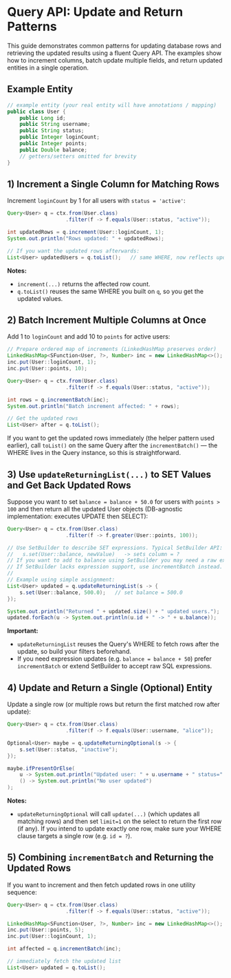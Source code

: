 # Query API: Update and Return Patterns

This guide demonstrates common patterns for updating database rows and retrieving the updated results using a fluent Query API. The examples show how to increment columns, batch update multiple fields, and return updated entities in a single operation.

## Example Entity

```java
// example entity (your real entity will have annotations / mapping)
public class User {
    public Long id;
    public String username;
    public String status;
    public Integer loginCount;
    public Integer points;
    public Double balance;
    // getters/setters omitted for brevity
}
```

## 1) Increment a Single Column for Matching Rows

Increment `loginCount` by 1 for all users with `status = 'active'`:

```java
Query<User> q = ctx.from(User.class)
                   .filter(f -> f.equals(User::status, "active"));

int updatedRows = q.increment(User::loginCount, 1);
System.out.println("Rows updated: " + updatedRows);

// If you want the updated rows afterwards:
List<User> updatedUsers = q.toList();   // same WHERE, now reflects updated values
```

**Notes:**
- `increment(...)` returns the affected row count.
- `q.toList()` reuses the same WHERE you built on `q`, so you get the updated values.

## 2) Batch Increment Multiple Columns at Once

Add 1 to `loginCount` and add 10 to `points` for active users:

```java
// Prepare ordered map of increments (LinkedHashMap preserves order)
LinkedHashMap<SFunction<User, ?>, Number> inc = new LinkedHashMap<>();
inc.put(User::loginCount, 1);
inc.put(User::points, 10);

Query<User> q = ctx.from(User.class)
                   .filter(f -> f.equals(User::status, "active"));

int rows = q.incrementBatch(inc);
System.out.println("Batch increment affected: " + rows);

// Get the updated rows
List<User> after = q.toList();
```

If you want to get the updated rows immediately (the helper pattern used earlier), call `toList()` on the same Query after the `incrementBatch()` — the WHERE lives in the Query instance, so this is straightforward.

## 3) Use `updateReturningList(...)` to SET Values and Get Back Updated Rows

Suppose you want to set `balance = balance + 50.0` for users with `points > 100` and then return all the updated User objects (DB-agnostic implementation: executes UPDATE then SELECT):

```java
Query<User> q = ctx.from(User.class)
                   .filter(f -> f.greater(User::points, 100));

// Use SetBuilder to describe SET expressions. Typical SetBuilder API:
//   s.set(User::balance, newValue)   -> sets column = ?
// If you want to add to balance using SetBuilder you may need a raw expression.
// If SetBuilder lacks expression support, use incrementBatch instead.
//
// Example using simple assignment:
List<User> updated = q.updateReturningList(s -> {
    s.set(User::balance, 500.0);   // set balance = 500.0
});

System.out.println("Returned " + updated.size() + " updated users.");
updated.forEach(u -> System.out.println(u.id + " -> " + u.balance));
```

**Important:**
- `updateReturningList` reuses the Query's WHERE to fetch rows after the update, so build your filters beforehand.
- If you need expression updates (e.g. `balance = balance + 50`) prefer `incrementBatch` or extend SetBuilder to accept raw SQL expressions.

## 4) Update and Return a Single (Optional) Entity

Update a single row (or multiple rows but return the first matched row after update):

```java
Query<User> q = ctx.from(User.class)
                   .filter(f -> f.equals(User::username, "alice"));

Optional<User> maybe = q.updateReturningOptional(s -> {
    s.set(User::status, "inactive");
});

maybe.ifPresentOrElse(
    u -> System.out.println("Updated user: " + u.username + " status=" + u.status),
    () -> System.out.println("No user updated")
);
```

**Notes:**
- `updateReturningOptional` will call `update(...)` (which updates all matching rows) and then set `limit=1` on the select to return the first row (if any). If you intend to update exactly one row, make sure your WHERE clause targets a single row (e.g. `id = ?`).

## 5) Combining `incrementBatch` and Returning the Updated Rows

If you want to increment and then fetch updated rows in one utility sequence:

```java
Query<User> q = ctx.from(User.class)
                   .filter(f -> f.equals(User::status, "active"));

LinkedHashMap<SFunction<User, ?>, Number> inc = new LinkedHashMap<>();
inc.put(User::points, 5);
inc.put(User::loginCount, 1);

int affected = q.incrementBatch(inc);

// immediately fetch the updated list
List<User> updated = q.toList();
```